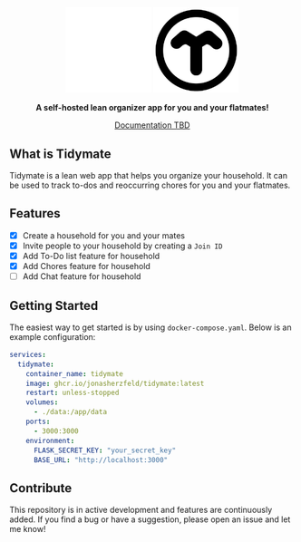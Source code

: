 <div align="center">
  <img src="./web/src/lib/img/tidymate_logo_white.png#gh-dark-mode-only" style="width: 30%;">
  <img src="./web/src/lib/img/tidymate_logo.png#gh-light-mode-only" style="width: 30%;">
  <p style="text-align:center;">
    <strong>A self-hosted lean organizer app for you and your flatmates!</strong>
  </p>
  <p style="text-align:center;">
    <a href="">Documentation TBD</a>
  </p>
</div>

## What is Tidymate

Tidymate is a lean web app that helps you organize your household. It can be used to track to-dos and reoccurring chores for you and your flatmates.

## Features

- [x] Create a household for you and your mates
- [x] Invite people to your household by creating a `Join ID`
- [x] Add To-Do list feature for household
- [x] Add Chores feature for household
- [ ] Add Chat feature for household

## Getting Started

The easiest way to get started is by using `docker-compose.yaml`. Below is an example configuration:

```yaml
services:
  tidymate:
    container_name: tidymate
    image: ghcr.io/jonasherzfeld/tidymate:latest
    restart: unless-stopped
    volumes:
      - ./data:/app/data
    ports:
      - 3000:3000
    environment:
      FLASK_SECRET_KEY: "your_secret_key"
      BASE_URL: "http://localhost:3000"
```

## Contribute

This repository is in active development and features are continuously added. If you find a bug or have a suggestion, please open an issue and let me know!
